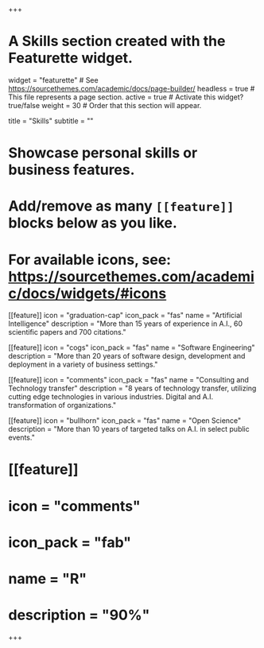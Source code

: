 +++
# A Skills section created with the Featurette widget.
widget = "featurette"  # See https://sourcethemes.com/academic/docs/page-builder/
headless = true  # This file represents a page section.
active = true  # Activate this widget? true/false
weight = 30  # Order that this section will appear.

title = "Skills"
subtitle = ""

# Showcase personal skills or business features.
# 
# Add/remove as many `[[feature]]` blocks below as you like.
# 
# For available icons, see: https://sourcethemes.com/academic/docs/widgets/#icons

[[feature]]
  icon = "graduation-cap"
  icon_pack = "fas"
  name = "Artificial Intelligence"
  description = "More than 15 years of experience in A.I., 60 scientific papers and 700 citations."  
  
[[feature]]
  icon = "cogs"
  icon_pack = "fas"
  name = "Software Engineering"
  description = "More than 20 years of software design, development and deployment in a variety of business settings."

[[feature]]
  icon = "comments"
  icon_pack = "fas"
  name = "Consulting and Technology transfer"
  description = "8 years of technology transfer, utilizing cutting edge technologies in various industries. Digital and A.I. transformation of organizations."

  [[feature]]
  icon = "bullhorn"
  icon_pack = "fas"
  name = "Open Science"
  description = "More than 10 years of targeted talks on A.I. in select public events."

# [[feature]]
#  icon = "comments"
#  icon_pack = "fab"
# name = "R"
#  description = "90%"


+++
